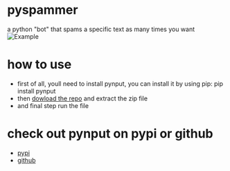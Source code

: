# pyspammer
a python "bot" that spams a specific text as many times you want
![Example](../master/img.png)

# how to use
* first of all, youll need to install pynput, you can install it by using pip: pip install pynput
* then [dowload the repo](https://github.com/devlocalhost/pyspammer/archive/master.zip) and extract the zip file
* and final step run the file

# check out pynput on pypi or github
* [pypi](https://pypi.org/project/pynput/)
* [github](https://github.com/moses-palmer/pynput)
